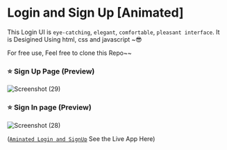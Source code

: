 # Login and Sign Up [Animated]

This Login UI is `eye-catching`, `elegant`, `comfortable`, `pleasant interface`. It is Desigined Using html, css and javascript ~:sunglasses:

For free use, Feel free to clone this Repo~~


### :star: Sign Up Page (Preview)
![Screenshot (29)](https://github.com/user-attachments/assets/1141061f-2cd2-42b5-a331-224e39b3fa98)

### :star: Sign In page (Preview)
![Screenshot (28)](https://github.com/user-attachments/assets/67596f1c-f38d-424a-af1a-73fcd0af0974)

([`Aminated Login and SignUp`](https://animated-login-and-sign-up-a26fa2d4021f.herokuapp.com/) See the Live App Here)
